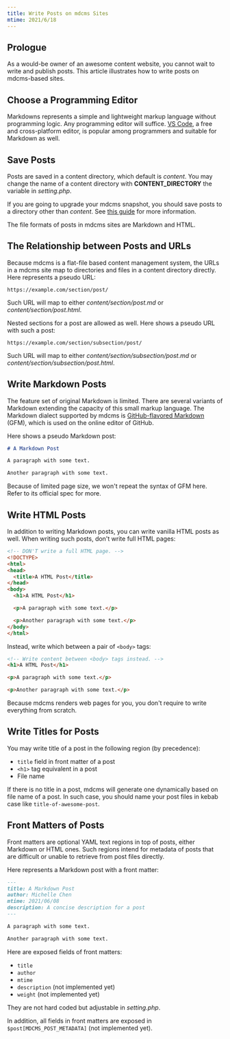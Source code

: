 ```yaml
---
title: Write Posts on mdcms Sites
mtime: 2021/6/18
---
```


## Prologue

As a would-be owner of an awesome content website, you cannot wait to write and publish posts. This article illustrates how to write posts on mdcms-based sites.

## Choose a Programming Editor

Markdowns represents a simple and lightweight markup language without programming logic. Any programming editor will suffice. [VS Code](https://code.visualstudio.com/), a free and cross-platform editor, is popular among programmers and suitable for Markdown as well.

## Save Posts

Posts are saved in a content directory, which default is *content*. You may change the name of a content directory with **CONTENT_DIRECTORY** the variable in *setting.php*.

If you are going to upgrade your mdcms snapshot, you should save posts to a directory other than *content*. See [this guide](/howto/how-to-upgrade-mdcms/) for more information.

The file formats of posts in mdcms sites are Markdown and HTML.

## The Relationship between Posts and URLs

Because mdcms is a flat-file based content management system, the URLs in a mdcms site map to directories and files in a content directory directly. Here represents a pseudo URL:

```
https://example.com/section/post/
```

Such URL will map to either *content/section/post.md* or *content/section/post.html*.

Nested sections for a post are allowed as well. Here shows a pseudo URL with such a post:

```
https://example.com/section/subsection/post/
```

Such URL will map to either *content/section/subsection/post.md* or *content/section/subsection/post.html*.

## Write Markdown Posts

The feature set of original Markdown is limited. There are several variants of Markdown extending the capacity of this small markup language. The Markdown dialect supported by mdcms is [GitHub-flavored Markdown](https://github.github.com/gfm/) (GFM), which is used on the online editor of GitHub.

Here shows a pseudo Markdown post:

```markdown
# A Markdown Post

A paragraph with some text.

Another paragraph with some text.
```

Because of limited page size, we won't repeat the syntax of GFM here. Refer to its official spec for more.

## Write HTML Posts

In addition to writing Markdown posts, you can write vanilla HTML posts as well. When writing such posts, don't write full HTML pages:

```html
<!-- DON'T write a full HTML page. -->
<!DOCTYPE>
<html>
<head>
  <title>A HTML Post</title>
</head>
<body>
  <h1>A HTML Post</h1>

  <p>A paragraph with some text.</p>

  <p>Another paragraph with some text.</p>
</body>
</html>
```

 Instead, write which between a pair of `<body>` tags:
 
 ```html
<!-- Write content between <body> tags instead. -->
<h1>A HTML Post</h1>

<p>A paragraph with some text.</p>

<p>Another paragraph with some text.</p>
 ```
 
Because mdcms renders web pages for you, you don't require to write everything from scratch.
 
## Write Titles for Posts

You may write title of a post in the following region (by precedence):

* `title` field in front matter of a post
* `<h1>` tag equivalent in a post
* File name

If there is no title in a post, mdcms will generate one dynamically based on file name of a post. In such case, you should name your post files in kebab case like `title-of-awesome-post`.

## Front Matters of Posts

Front matters are optional YAML text regions in top of posts, either Markdown or HTML ones. Such regions intend for metadata of posts that are difficult or unable to retrieve from post files directly.

Here represents a Markdown post with a front matter:

```markdown
---
title: A Markdown Post
author: Michelle Chen
mtime: 2021/06/08
description: A concise description for a post
---

A paragraph with some text.

Another paragraph with some text.
```

Here are exposed fields of front matters:

* `title`
* `author`
* `mtime`
* `description` (not implemented yet)
* `weight` (not implemented yet)

They are not hard coded but adjustable in *setting.php*.

In addition, all fields in front matters are exposed in `$post[MDCMS_POST_METADATA]` (not implemented yet).
